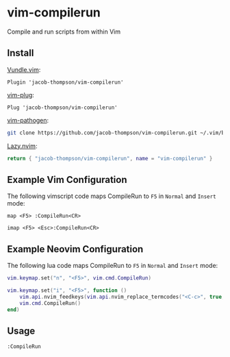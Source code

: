# vim-compilerun

Compile and run scripts from within Vim

## Install

[Vundle.vim](https://github.com/gmarik/Vundle.vim):

```vimscript
Plugin 'jacob-thompson/vim-compilerun'
```

[vim-plug](https://github.com/junegunn/vim-plug):

```vimscript
Plug 'jacob-thompson/vim-compilerun'
```

[vim-pathogen](https://github.com/tpope/vim-pathogen):

```bash
git clone https://github.com/jacob-thompson/vim-compilerun.git ~/.vim/bundle/vim-compilerun
```

[Lazy.nvim](https://github.com/folke/lazy.nvim):

```lua
return { "jacob-thompson/vim-compilerun", name = "vim-compilerun" }
```

## Example Vim Configuration


The following vimscript code maps CompileRun to `F5` in `Normal` and `Insert` mode:

```vimscript
map <F5> :CompileRun<CR>

imap <F5> <Esc>:CompileRun<CR>
```

## Example Neovim Configuration

The following lua code maps CompileRun to `F5` in `Normal` and `Insert` mode:

```lua
vim.keymap.set("n", "<F5>", vim.cmd.CompileRun)

vim.keymap.set("i", "<F5>", function ()
    vim.api.nvim_feedkeys(vim.api.nvim_replace_termcodes("<C-c>", true, false, true), "n", true)
    vim.cmd.CompileRun()
end)
```

## Usage

```vimscript
:CompileRun
```
